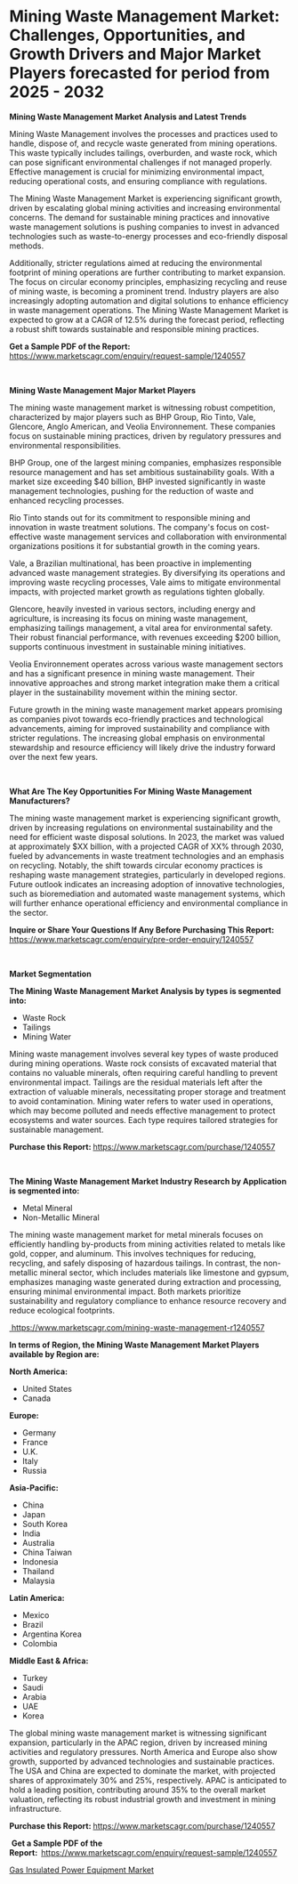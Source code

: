 <p><h1>Mining Waste Management Market: Challenges, Opportunities, and Growth Drivers and Major Market Players forecasted for period from 2025 - 2032</h1></p><p><strong>Mining Waste Management Market Analysis and Latest Trends</strong></p>
<p><p>Mining Waste Management involves the processes and practices used to handle, dispose of, and recycle waste generated from mining operations. This waste typically includes tailings, overburden, and waste rock, which can pose significant environmental challenges if not managed properly. Effective management is crucial for minimizing environmental impact, reducing operational costs, and ensuring compliance with regulations.</p><p>The Mining Waste Management Market is experiencing significant growth, driven by escalating global mining activities and increasing environmental concerns. The demand for sustainable mining practices and innovative waste management solutions is pushing companies to invest in advanced technologies such as waste-to-energy processes and eco-friendly disposal methods. </p><p>Additionally, stricter regulations aimed at reducing the environmental footprint of mining operations are further contributing to market expansion. The focus on circular economy principles, emphasizing recycling and reuse of mining waste, is becoming a prominent trend. Industry players are also increasingly adopting automation and digital solutions to enhance efficiency in waste management operations. The Mining Waste Management Market is expected to grow at a CAGR of 12.5% during the forecast period, reflecting a robust shift towards sustainable and responsible mining practices.</p></p>
<p><strong>Get a Sample PDF of the Report:&nbsp;</strong> <a href="https://www.marketscagr.com/enquiry/request-sample/1240557?utm_campaign=3228&utm_medium=2&utm_source=Github&utm_content=ia&utm_term=07042025&utm_id=mining-waste-management">https://www.marketscagr.com/enquiry/request-sample/1240557</a></p>
<p>&nbsp;</p>
<p><strong>Mining Waste Management Major Market Players</strong></p>
<p><p>The mining waste management market is witnessing robust competition, characterized by major players such as BHP Group, Rio Tinto, Vale, Glencore, Anglo American, and Veolia Environnement. These companies focus on sustainable mining practices, driven by regulatory pressures and environmental responsibilities.</p><p>BHP Group, one of the largest mining companies, emphasizes responsible resource management and has set ambitious sustainability goals. With a market size exceeding $40 billion, BHP invested significantly in waste management technologies, pushing for the reduction of waste and enhanced recycling processes.</p><p>Rio Tinto stands out for its commitment to responsible mining and innovation in waste treatment solutions. The company's focus on cost-effective waste management services and collaboration with environmental organizations positions it for substantial growth in the coming years.</p><p>Vale, a Brazilian multinational, has been proactive in implementing advanced waste management strategies. By diversifying its operations and improving waste recycling processes, Vale aims to mitigate environmental impacts, with projected market growth as regulations tighten globally.</p><p>Glencore, heavily invested in various sectors, including energy and agriculture, is increasing its focus on mining waste management, emphasizing tailings management, a vital area for environmental safety. Their robust financial performance, with revenues exceeding $200 billion, supports continuous investment in sustainable mining initiatives.</p><p>Veolia Environnement operates across various waste management sectors and has a significant presence in mining waste management. Their innovative approaches and strong market integration make them a critical player in the sustainability movement within the mining sector.</p><p>Future growth in the mining waste management market appears promising as companies pivot towards eco-friendly practices and technological advancements, aiming for improved sustainability and compliance with stricter regulations. The increasing global emphasis on environmental stewardship and resource efficiency will likely drive the industry forward over the next few years.</p></p>
<p>&nbsp;</p>
<p><strong>What Are The Key Opportunities For Mining Waste Management Manufacturers?</strong></p>
<p><p>The mining waste management market is experiencing significant growth, driven by increasing regulations on environmental sustainability and the need for efficient waste disposal solutions. In 2023, the market was valued at approximately $XX billion, with a projected CAGR of XX% through 2030, fueled by advancements in waste treatment technologies and an emphasis on recycling. Notably, the shift towards circular economy practices is reshaping waste management strategies, particularly in developed regions. Future outlook indicates an increasing adoption of innovative technologies, such as bioremediation and automated waste management systems, which will further enhance operational efficiency and environmental compliance in the sector.</p></p>
<p><strong>Inquire or Share Your Questions If Any Before Purchasing This Report:</strong> <a href="https://www.marketscagr.com/enquiry/pre-order-enquiry/1240557?utm_campaign=3228&utm_medium=2&utm_source=Github&utm_content=ia&utm_term=07042025&utm_id=mining-waste-management">https://www.marketscagr.com/enquiry/pre-order-enquiry/1240557</a></p>
<p>&nbsp;</p>
<p><strong>Market Segmentation</strong></p>
<p><strong>The Mining Waste Management Market Analysis by types is segmented into:</strong></p>
<p><ul><li>Waste Rock</li><li>Tailings</li><li>Mining Water</li></ul></p>
<p><p>Mining waste management involves several key types of waste produced during mining operations. Waste rock consists of excavated material that contains no valuable minerals, often requiring careful handling to prevent environmental impact. Tailings are the residual materials left after the extraction of valuable minerals, necessitating proper storage and treatment to avoid contamination. Mining water refers to water used in operations, which may become polluted and needs effective management to protect ecosystems and water sources. Each type requires tailored strategies for sustainable management.</p></p>
<p><strong>Purchase this Report:&nbsp;</strong><a href="https://www.marketscagr.com/purchase/1240557?utm_campaign=3228&utm_medium=2&utm_source=Github&utm_content=ia&utm_term=07042025&utm_id=mining-waste-management">https://www.marketscagr.com/purchase/1240557</a></p>
<p>&nbsp;</p>
<p><strong>The Mining Waste Management Market Industry Research by Application is segmented into:</strong></p>
<p><ul><li>Metal Mineral</li><li>Non-Metallic Mineral</li></ul></p>
<p><p>The mining waste management market for metal minerals focuses on efficiently handling by-products from mining activities related to metals like gold, copper, and aluminum. This involves techniques for reducing, recycling, and safely disposing of hazardous tailings. In contrast, the non-metallic mineral sector, which includes materials like limestone and gypsum, emphasizes managing waste generated during extraction and processing, ensuring minimal environmental impact. Both markets prioritize sustainability and regulatory compliance to enhance resource recovery and reduce ecological footprints.</p></p>
<p><a href="https://www.marketscagr.com/mining-waste-management-r1240557?utm_campaign=3228&utm_medium=2&utm_source=Github&utm_content=ia&utm_term=07042025&utm_id=mining-waste-management">&nbsp;https://www.marketscagr.com/mining-waste-management-r1240557</a></p>
<p><strong>In terms of Region, the Mining Waste Management Market Players available by Region are:</strong></p>
<p>
    <p> <strong> North America: </strong>
        <ul>
            <li>United States</li>
            <li>Canada</li>
        </ul>
        </p> 
    <p> <strong> Europe: </strong>
        <ul>
            <li>Germany</li>
            <li>France</li>
            <li>U.K.</li>
            <li>Italy</li>
            <li>Russia</li>
        </ul>
        </p> 
    <p> <strong> Asia-Pacific: </strong>
        <ul>
            <li>China</li>
            <li>Japan</li>
            <li>South Korea</li>
            <li>India</li>
            <li>Australia</li>
            <li>China Taiwan</li>
            <li>Indonesia</li>
            <li>Thailand</li>
            <li>Malaysia</li>
        </ul>
        </p> 
    <p> <strong> Latin America: </strong>
        <ul>
            <li>Mexico</li>
            <li>Brazil</li>
            <li>Argentina Korea</li>
            <li>Colombia</li>
        </ul>
        </p> 
    <p> <strong> Middle East & Africa: </strong>
        <ul>
            <li>Turkey</li>
            <li>Saudi</li>
            <li>Arabia</li>
            <li>UAE</li>
            <li>Korea</li>
        </ul>
    </p>
    </p>
<p><p>The global mining waste management market is witnessing significant expansion, particularly in the APAC region, driven by increased mining activities and regulatory pressures. North America and Europe also show growth, supported by advanced technologies and sustainable practices. The USA and China are expected to dominate the market, with projected shares of approximately 30% and 25%, respectively. APAC is anticipated to hold a leading position, contributing around 35% to the overall market valuation, reflecting its robust industrial growth and investment in mining infrastructure.</p></p>
<p><strong>Purchase this Report: </strong><a href="https://www.marketscagr.com/purchase/1240557?utm_campaign=3228&utm_medium=2&utm_source=Github&utm_content=ia&utm_term=07042025&utm_id=mining-waste-management">https://www.marketscagr.com/purchase/1240557</a></p>
<p>&nbsp;<strong>Get a Sample PDF of the Report:&nbsp;&nbsp;</strong><a href="https://www.marketscagr.com/enquiry/request-sample/1240557?utm_campaign=3228&utm_medium=2&utm_source=Github&utm_content=ia&utm_term=07042025&utm_id=mining-waste-management">https://www.marketscagr.com/enquiry/request-sample/1240557</a></p>
<p><strong></strong></p>
<p><p><a href="https://github.com/shrebasokib/Market-Research-Report-List-1/blob/main/gas-insulated-power-equipment-market.md?utm_campaign=3228&utm_medium=2&utm_source=Github&utm_content=ia&utm_term=07042025&utm_id=mining-waste-management">Gas Insulated Power Equipment Market</a></p></p>